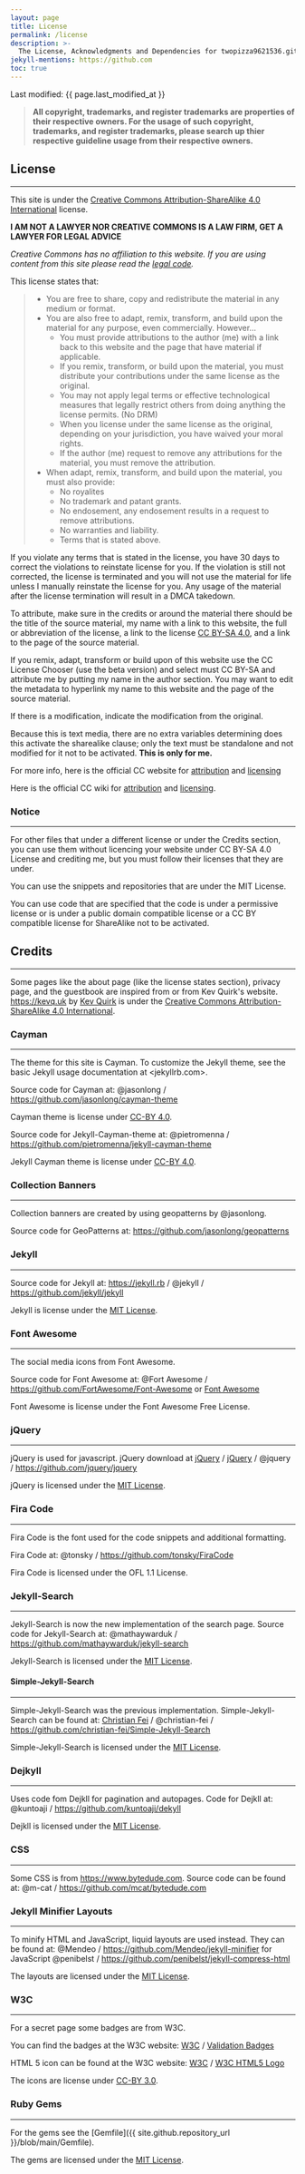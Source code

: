 ```yaml
---
layout: page
title: License
permalink: /license
description: >-
  The License, Acknowledgments and Dependencies for twopizza9621536.github.io.
jekyll-mentions: https://github.com
toc: true
---
```


Last modified: {{ page.last_modified_at }}

> **All copyright, trademarks, and register trademarks are properties of
> their respective owners. For the usage of such copyright, trademarks, and
> register trademarks, please search up thier respective guideline usage
> from their respective owners.**

## License

---

This site is under the
[Creative Commons Attribution-ShareAlike 4.0 International][1]
license.

**I AM NOT A LAWYER NOR CREATIVE COMMONS IS
A LAW FIRM, GET A LAWYER FOR LEGAL ADVICE**

_Creative Commons has no affiliation to this website.
If you are using content from this site please read the [legal code][2]._

This license states that:

> - You are free to share, copy and redistribute the material in any medium or
>    format.
> - You are also free to adapt, remix, transform, and build upon the material
>    for any purpose, even commercially. However…
>   - You must provide attributions to the author (me) with a link back to this
>      website and the page that have material if applicable.
>   - If you remix, transform, or build upon the material, you must distribute
>      your contributions under the same license as the original.
>   - You may not apply legal terms or effective technological measures that
>      legally restrict others from doing anything the license permits. (No DRM)
>   - When you license under the same license as the original, depending on your
>      jurisdiction, you have waived your moral rights.
>   - If the author (me) request to remove any attributions for the material,
>      you must remove the attribution.
> - When adapt, remix, transform, and build upon the material,
>    you must also provide:
>   - No royalites
>   - No trademark and patant grants.
>   - No endosement, any endosement results in a request to remove
>      attributions.
>   - No warranties and liability.
>   - Terms that is stated above.

If you violate any terms that is stated in the license, you have 30 days to
correct the violations to reinstate license for you. If the violation is still
not corrected, the license is terminated and you will not use the material for
life unless I manually reinstate the license for you. Any usage of the material
after the license termination will result in a DMCA takedown.

To attribute, make sure in the credits or around the material there should be
the title of the source material, my name with a link to this website, the full
or abbreviation of the license, a link to the license [CC BY-SA 4.0][1], and a
link to the page of the source material.

If you remix, adapt, transform or build upon of this website use the CC License
Chooser (use the beta version) and select must CC BY-SA and attribute me by
putting my name in the author section. You may want to edit the metadata to
hyperlink my name to this website and the page of the source material.

If there is a modification, indicate the modification from the original.

Because this is text media, there are no extra variables determining does this
activate the sharealike clause; only the text must be standalone and not
modified for it not to be activated. **This is only for me.**

For more info, here is the official CC website for
[attribution](https://creativecommons.org/use-remix/attribution)
and
[licensing](https://creativecommons.org/share-your-work)

Here is the official CC wiki for [attribution][3] and [licensing][4].

### **Notice**

---

For other files that under a different license or under the Credits section,
you can use them without licencing your website under CC BY-SA 4.0 License
and crediting me, but you must follow their licenses that they are under.

You can use the snippets and repositories that are under the MIT License.

You can use code that are specified that the code is under a permissive license
or is under a public domain compatible license or a CC BY compatible license for
ShareAlike not to be activated.

## Credits

---

Some pages like the about page (like the license states section),
privacy page, and the guestbook are inspired from or
from Kev Quirk's website. <https://kevq.uk> by [Kev Quirk](https://kevq.uk)
is under the [Creative Commons Attribution-ShareAlike 4.0 International][1].

### Cayman

---

The theme for this site is Cayman. To customize the Jekyll theme, see the basic
Jekyll usage documentation at <jekyllrb.com>.

Source code for Cayman at:
@jasonlong / <https://github.com/jasonlong/cayman-theme>

Cayman theme is license under [CC-BY 4.0][5].

Source code for Jekyll-Cayman-theme at:
@pietromenna / <https://github.com/pietromenna/jekyll-cayman-theme>

Jekyll Cayman theme is license under [CC-BY 4.0][5].

### Collection Banners

---

Collection banners are created by using geopatterns by @jasonlong.

Source code for GeoPatterns at:
<https://github.com/jasonlong/geopatterns>

### Jekyll

---

Source code for Jekyll at:
<https://jekyll.rb> / @jekyll / <https://github.com/jekyll/jekyll>

Jekyll is license under the [MIT License][7].

### Font Awesome

---

The social media icons from Font Awesome.

Source code for Font Awesome at:
@Fort Awesome / <https://github.com/FortAwesome/Font-Awesome>
or
[Font Awesome](https://fontawesome.com)

Font Awesome is license under the Font Awesome Free License.

### jQuery

---

jQuery is used for javascript. jQuery download at
[jQuery](https://code.jquery.com/) / [jQuery](https://jquery.com/download/) /
@jquery / <https://github.com/jquery/jquery>

jQuery is licensed under the [MIT License][7].

### Fira Code

---

Fira Code is the font used for the code snippets and additional formatting.

Fira Code at:
@tonsky / <https://github.com/tonsky/FiraCode>

Fira Code is licensed under the OFL 1.1 License.

### Jekyll-Search

---

Jekyll-Search is now the new implementation of the search page.
Source code for Jekyll-Search at:
@mathaywarduk / <https://github.com/mathaywarduk/jekyll-search>

Jekyll-Search is licensed under the [MIT License][7].

#### Simple-Jekyll-Search

---

Simple-Jekyll-Search was the previous implementation.
Simple-Jekyll-Search can be found at:
[Christian Fei](https://cri.dev) / @christian-fei /
<https://github.com/christian-fei/Simple-Jekyll-Search>

Simple-Jekyll-Search is licensed under the [MIT License][7].

### Dejkyll

---

Uses code fom Dejkll for pagination and autopages.
Code for Dejkll at:
@kuntoaji / <https://github.com/kuntoaji/dekyll>

Dejkll is licensed under the [MIT License][7].

### CSS

---

Some CSS is from <https://www.bytedude.com>. Source code can be found at:
@m-cat / <https://github.com/mcat/bytedude.com>

### Jekyll Minifier Layouts

---

To minify HTML and JavaScript, liquid layouts are used instead.
They can be found at:
@Mendeo / <https://github.com/Mendeo/jekyll-minifier> for JavaScript
@penibelst / <https://github.com/penibelst/jekyll-compress-html>

The layouts are licensed under the [MIT License][7].

### W3C

---

For a secret page some badges are from W3C.

You can find the badges at the W3C website:
[W3C](https://w3.org) /
[Validation Badges](https://www.w3.org/html/logo/index.html)

HTML 5 icon can be found at the W3C website:
[W3C](https://w3.org) / [W3C HTML5 Logo](https://www.w3.org/QA/Tools/Icons)

The icons are license under [CC-BY 3.0][6].

### Ruby Gems

---

For the gems see the
[Gemfile]({{ site.github.repository_url }}/blob/main/Gemfile).

The gems are licensed under the [MIT License][7].

[1]: https://creativecommons.org/licenses/by-sa/4.0/
[2]: https://creativecommons.org/licenses/by-sa/4.0/legalcode
[3]: https://wiki.creativecommons.org/wiki/Best_practices_for_attribution
[4]: https://wiki.creativecommons.org/wiki/Marking_your_work_with_a_CC_license
[5]: https://creativecommons.org/licenses/by/4.0/
[6]: https://creativecommons.org/licenses/by/3.0/
[7]: https://mit-license.org
